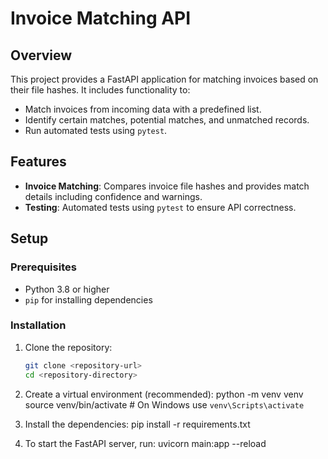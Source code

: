 # Invoice Matching API

## Overview

This project provides a FastAPI application for matching invoices based on their file hashes. It includes functionality to:

- Match invoices from incoming data with a predefined list.
- Identify certain matches, potential matches, and unmatched records.
- Run automated tests using `pytest`.

## Features

- **Invoice Matching**: Compares invoice file hashes and provides match details including confidence and warnings.
- **Testing**: Automated tests using `pytest` to ensure API correctness.

## Setup

### Prerequisites

- Python 3.8 or higher
- `pip` for installing dependencies

### Installation

1. Clone the repository:
   ```sh
   git clone <repository-url>
   cd <repository-directory>

2. Create a virtual environment (recommended):
python -m venv venv
source venv/bin/activate  # On Windows use `venv\Scripts\activate`

3. Install the dependencies:
pip install -r requirements.txt

4. To start the FastAPI server, run:
uvicorn main:app --reload